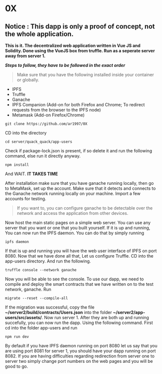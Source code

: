 # 0X
## Notice : This dapp is only a proof of concept, not the whole application.
**This is it. The decentralized web application written in Vue JS and Solidity. 
Done using the VueJS box from truffle. Run as a seperate server away from server 1.**

**_Steps to follow, they have to be followed in the exact order_**

>Make sure that you have the following installed inside your container or globally.
- IPFS
- Truffle
- Ganache
- IPFS Companion (Add-on for both Firefox and Chrome; To redirect requests from the browser to the IPFS node)
- Metamask (Add-on Firefox/Chrome)

```
git clone https://github.com/ar1997/0X
```

CD into the directory 

```
cd server/quack_quack/app-users
```

Check if package-lock.json is present, if so delete it and run the following command, else run it directly anyway.

```
npm install
```

And WAIT. **IT TAKES TIME**

After installation make sure that you have ganache running locally, then go to MetaMask, set up the account. Make sure that it detects and connects to the Ganache network running locally on your machine. Import a few accounts for testing.

>If you want to, you can configure ganache to be detectable over the network and access the application from other devices.

Now host the main static pages on a simple web server. You can use any server that you want or one that you built yourself. If it is up and running, You can now run the IPFS daemon. You can do that by simply running 

```
ipfs daemon
```

If that is up and running you will have the web user interface of IPFS on port 8080. Now that we have done all that, Let us configure Truffle. CD into the app-users directory. And run the following.

```
truffle console --network ganache
```

Now you will be able to see the console. To use our dapp, we need to compile and deploy the smart contracts that we have written on to the test network, ganache. Run

```
migrate --reset --compile-all
```

If the migration was successful, copy the file **~/server2/build/contracts/Users.json** into the folder **~/server2/app-users/src/assets/**. Now run server 1. After they are both up and running succefully, you can now run the dapp. Using the following command. First cd into the folder app-users and run 

```
npm run dev
```

By default if you have IPFS daemon running on port 8080 let us say that you are using port 8081 for server 1, you should have your dapp running on port 8082. If you are having difficulties regarding redirection from server one to server two simply change port numbers on the web pages and you will be good to go.
